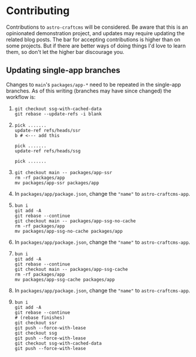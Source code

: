 # Contributing

Contributions to `astro-craftcms` will be considered. Be aware that this is an opinionated demonstration project, and updates may require updating the related blog posts. The bar for accepting contributions is higher than on some projects. But if there are better ways of doing things I'd love to learn them, so don't let the higher bar discourage you.

## Updating single-app branches

Changes to `main`'s `packages/app-*` need to be repeated in the single-app branches. As of this writing (branches may have since changed) the workflow is:

1.
    ```shell
    git checkout ssg-with-cached-data
    git rebase --update-refs -i blank
    ```

1.
    ```shell
    pick .......
    update-ref refs/heads/ssr
    b # <--- add this

    pick .......
    update-ref refs/heads/ssg

    pick .......
    ```

1.
    ```shell
    git checkout main -- packages/app-ssr
    rm -rf packages/app
    mv packages/app-ssr packages/app
    ```

1. In `packages/app/package.json`, change the `"name"` to `astro-craftcms-app`.

1.
    ```shell
    bun i
    git add -A
    git rebase --continue
    git checkout main -- packages/app-ssg-no-cache
    rm -rf packages/app
    mv packages/app-ssg-no-cache packages/app
    ```

1. In `packages/app/package.json`, change the `"name"` to `astro-craftcms-app`.

1.
    ```shell
    bun i
    git add -A
    git rebase --continue
    git checkout main -- packages/app-ssg-cache
    rm -rf packages/app
    mv packages/app-ssg-cache packages/app
    ```

1. In `packages/app/package.json`, change the `"name"` to `astro-craftcms-app`.

1.
    ```shell
    bun i
    git add -A
    git rebase --continue
    # (rebase finishes)
    git checkout ssr
    git push --force-with-lease
    git checkout ssg
    git push --force-with-lease
    git checkout ssg-with-cached-data
    git push --force-with-lease
    ```
